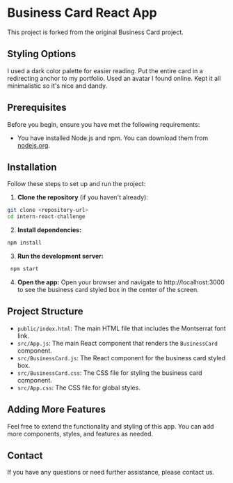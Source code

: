 # Business Card React App

This project is forked from the original Business Card project.


## Styling Options

I used a dark color palette for easier reading.
Put the entire card in a redirecting anchor to my portfolio.
Used an avatar I found online.
Kept it all minimalistic so it's nice and dandy.

## Prerequisites

Before you begin, ensure you have met the following requirements:
- You have installed Node.js and npm. You can download them from [nodejs.org](https://nodejs.org/).

## Installation

Follow these steps to set up and run the project:

1. **Clone the repository** (if you haven't already):
 ```bash
 git clone <repository-url>
 cd intern-react-challenge
 ```
2. **Install dependencies:** 
 ```bash
 npm install
```

3. **Run the development server:** 
```bash
 npm start
```

4. **Open the app:** 
Open your browser and navigate to http://localhost:3000 to see the business card styled box in the center of the screen.


## Project Structure

- `public/index.html`: The main HTML file that includes the Montserrat font link.
- `src/App.js`: The main React component that renders the `BusinessCard` component.
- `src/BusinessCard.js`: The React component for the business card styled box.
- `src/BusinessCard.css`: The CSS file for styling the business card component.
- `src/App.css`: The CSS file for global styles.

## Adding More Features

Feel free to extend the functionality and styling of this app. You can add more components, styles, and features as needed.

## Contact

If you have any questions or need further assistance, please contact us.

